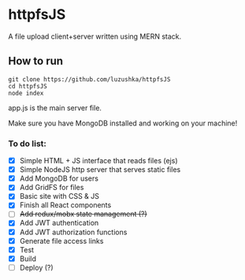 # httpfsJS
A file upload client+server written using MERN stack.

## How to run
```
git clone https://github.com/luzushka/httpfsJS
cd httpfsJS
node index
```
app.js is the main server file.


Make sure you have MongoDB installed and working on your machine!



### To do list:
- [X] Simple HTML + JS interface that reads files (ejs)
- [X] Simple NodeJS http server that serves static files
- [X] Add MongoDB for users
- [X] Add GridFS for files
- [X] Basic site with CSS & JS
- [X] Finish all React components
- [ ] ~~Add redux/mobx state management (?)~~ 
- [X] Add JWT authentication
- [X] Add JWT authorization functions
- [X] Generate file access links
- [X] Test
- [X] Build
- [ ] Deploy (?)
